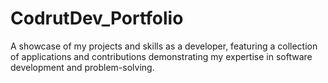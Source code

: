 # CodrutDev_Portfolio
A showcase of my projects and skills as a developer, featuring a collection of applications and contributions demonstrating my expertise in software development and problem-solving.
